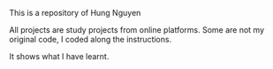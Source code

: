 This is a repository of Hung Nguyen

All projects are study projects from online platforms. Some are not my original code, I coded along the instructions.

It shows what I have learnt.
